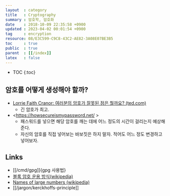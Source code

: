 ```yaml
---
layout  : category
title   : Cryptography
summary : 암호학, 암호화
date    : 2018-10-09 22:35:58 +0900
updated : 2023-04-02 00:01:54 +0900
tag     : encryption
resource: 08/E3C599-C9C8-43C2-AE82-3A08E07BE3B5
toc     : true
public  : true
parent  : [[/index]]
latex   : false
---
```

* TOC
{:toc}


## 암호를 어떻게 생성해야 할까?

* [Lorrie Faith Cranor: 여러분의 암호가 잘못된 점은 뭘까요? (ted.com)](https://www.ted.com/talks/lorrie_faith_cranor_what_s_wrong_with_your_pa_w0rd?language=ko#t-1128858 )
    * 긴 암호가 최고.
* <https://howsecureismypassword.net/ >
    * 패스워드를 넣으면 해당 암호를 깨는 데에 어느 정도의 시간이 걸리는지 예상해준다.
    * 자신의 암호를 직접 넣어보는 바보짓은 하지 말자. 적어도 어느 정도 변경하고 넣어보자.

## Links

* [[/cmd/gpg]]{gpg 사용법}
* [블록 암호 운용 방식(wikipedia)](https://ko.wikipedia.org/wiki/%EB%B8%94%EB%A1%9D_%EC%95%94%ED%98%B8_%EC%9A%B4%EC%9A%A9_%EB%B0%A9%EC%8B%9D )
* [Names of large numbers (wikipedia)](https://en.wikipedia.org/wiki/Names_of_large_numbers )
* [[/jargon/kerckhoffs-principle]]


